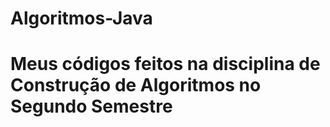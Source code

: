 # Algoritmos-Java 
# Meus códigos feitos na disciplina de Construção de Algoritmos no Segundo Semestre
